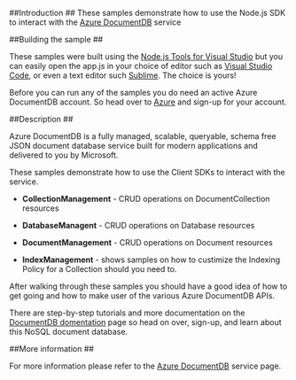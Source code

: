 ##<a id="Introduction"></a>Introduction ##
These samples demonstrate how to use the Node.js SDK to interact with the [Azure DocumentDB](http://azure.microsoft.com/services/documentdb)  service

##<a id="Building"></a>Building the sample ##

These samples were built using the [Node.js Tools for Visual Studio](https://github.com/Microsoft/nodejstools) but you can easily open the app.js in your choice of editor such as [Visual Studio Code](https://code.visualstudio.com/), or even a text editor such [Sublime](http://www.sublimetext.com/). The choice is yours!

Before you can run any of the samples you do need an active Azure DocumentDB account. 
So head over to [Azure](http://portal.azure.com) and sign-up for your account.

##<a id="Description"></a>Description ##

Azure DocumentDB is a fully managed, scalable, queryable, schema free JSON document database service built for modern applications and delivered to you by Microsoft.

These samples demonstrate how to use the Client SDKs to interact with the service.

- **CollectionManagement** - CRUD operations on DocumentCollection resources

- **DatabaseManagent** - CRUD operations on Database resources

- **DocumentManagement** - CRUD operations on Document resources

- **IndexManagement** - shows samples on how to custimize the Indexing Policy for a Collection should you need to.

After walking through these samples you should have a good idea of how to get going and how to make user of the various Azure DocumentDB APIs. 

There are step-by-step tutorials and more documentation on the [DocumentDB domentation](http://azure.microsoft.com/en-us/documentation/services/documentdb/) page so head on over, sign-up, and learn about this NoSQL document database.
 
##More information ##

For more information please refer to the [Azure DocumentDB](http://azure.microsoft.com/services/documentdb) service page.
